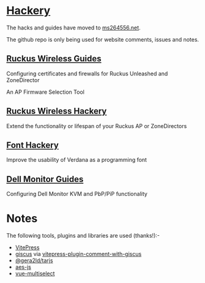 # [Hackery](https://ms264556.net)

The hacks and guides have moved to [ms264556.net](https://ms264556.net).

The github repo is only being used for website comments, issues and notes.

## [Ruckus Wireless Guides](https://ms264556.net/ruckus/#guides)

Configuring certificates and firewalls for Ruckus Unleashed and ZoneDirector

An AP Firmware Selection Tool

## [Ruckus Wireless Hackery](https://ms264556.net/ruckus/#hackery)

Extend the functionality or lifespan of your Ruckus AP or ZoneDirectors

## [Font Hackery](https://ms264556.net/font/)

Improve the usability of Verdana as a programming font

## [Dell Monitor Guides](https://ms264556.net/dell/)

Configuring Dell Monitor KVM and PbP/PiP functionality

# Notes

The following tools, plugins and libraries are used (thanks!):-

* [VitePress](https://vitepress.dev/)
* [giscus](https://giscus.app/) via [vitepress-plugin-comment-with-giscus](https://github.com/T-miracle/vitepress-plugin-comment-with-giscus)
* [@gera2ld/tarjs](https://github.com/gera2ld/tarjs)
* [aes-js](https://github.com/ricmoo/aes-js)
* [vue-multiselect](https://github.com/shentao/vue-multiselect)
